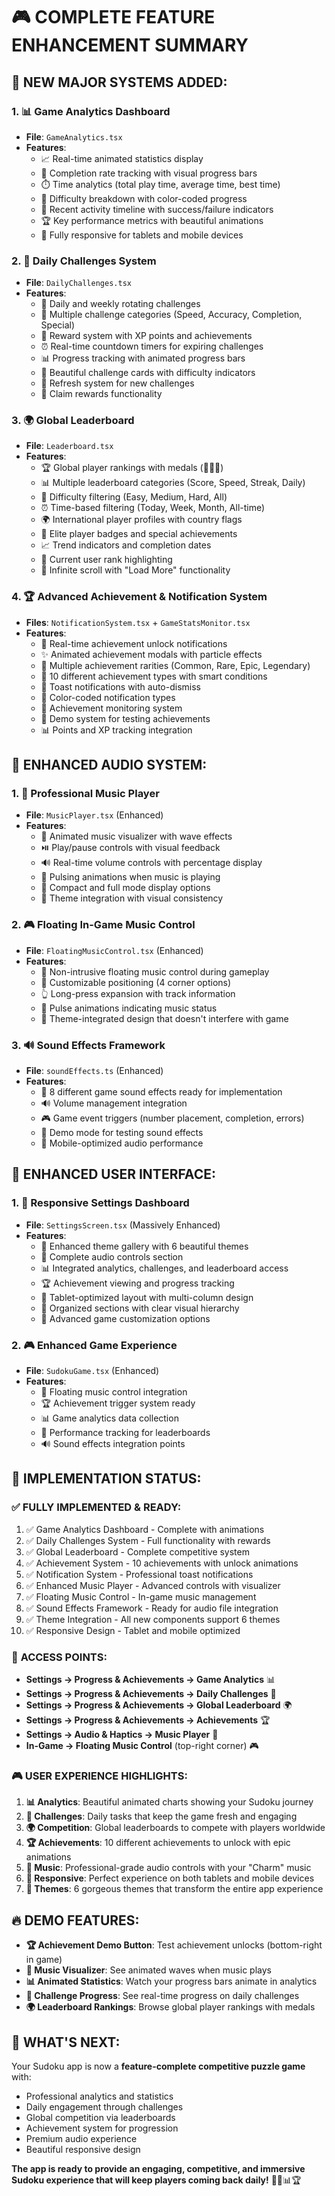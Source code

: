 # 🎮 **COMPLETE FEATURE ENHANCEMENT SUMMARY**

## 🎉 **NEW MAJOR SYSTEMS ADDED:**

### 1. 📊 **Game Analytics Dashboard**
- **File**: `GameAnalytics.tsx`
- **Features**:
  - 📈 Real-time animated statistics display
  - 🎯 Completion rate tracking with visual progress bars
  - ⏱️ Time analytics (total play time, average time, best time)
  - 🎲 Difficulty breakdown with color-coded progress
  - 📅 Recent activity timeline with success/failure indicators
  - 🏆 Key performance metrics with beautiful animations
  - 📱 Fully responsive for tablets and mobile devices

### 2. 🎯 **Daily Challenges System**
- **File**: `DailyChallenges.tsx`
- **Features**:
  - 📅 Daily and weekly rotating challenges
  - 🏃 Multiple challenge categories (Speed, Accuracy, Completion, Special)
  - 🎁 Reward system with XP points and achievements
  - ⏰ Real-time countdown timers for expiring challenges
  - 📊 Progress tracking with animated progress bars
  - 🎨 Beautiful challenge cards with difficulty indicators
  - 🔄 Refresh system for new challenges
  - 💎 Claim rewards functionality

### 3. 🌍 **Global Leaderboard**
- **File**: `Leaderboard.tsx`
- **Features**:
  - 🏆 Global player rankings with medals (🥇🥈🥉)
  - 📊 Multiple leaderboard categories (Score, Speed, Streak, Daily)
  - 🎯 Difficulty filtering (Easy, Medium, Hard, All)
  - ⏰ Time-based filtering (Today, Week, Month, All-time)
  - 🌍 International player profiles with country flags
  - 💎 Elite player badges and special achievements
  - 📈 Trend indicators and completion dates
  - 👤 Current user rank highlighting
  - 🔄 Infinite scroll with "Load More" functionality

### 4. 🏆 **Advanced Achievement & Notification System**
- **Files**: `NotificationSystem.tsx` + `GameStatsMonitor.tsx`
- **Features**:
  - 🎉 Real-time achievement unlock notifications
  - ✨ Animated achievement modals with particle effects
  - 🏅 Multiple achievement rarities (Common, Rare, Epic, Legendary)
  - 🎯 10 different achievement types with smart conditions
  - 📱 Toast notifications with auto-dismiss
  - 🎨 Color-coded notification types
  - 🎪 Achievement monitoring system
  - 🔄 Demo system for testing achievements
  - 📊 Points and XP tracking integration

## 🎵 **ENHANCED AUDIO SYSTEM:**

### 1. 🎼 **Professional Music Player**
- **File**: `MusicPlayer.tsx` (Enhanced)
- **Features**:
  - 🎵 Animated music visualizer with wave effects
  - ⏯️ Play/pause controls with visual feedback
  - 🔊 Real-time volume controls with percentage display
  - 💫 Pulsing animations when music is playing
  - 📱 Compact and full mode display options
  - 🎨 Theme integration with visual consistency

### 2. 🎮 **Floating In-Game Music Control**
- **File**: `FloatingMusicControl.tsx` (Enhanced)
- **Features**:
  - 🎵 Non-intrusive floating music control during gameplay
  - 📍 Customizable positioning (4 corner options)
  - 👆 Long-press expansion with track information
  - 💫 Pulse animations indicating music status
  - 🎨 Theme-integrated design that doesn't interfere with game

### 3. 🔊 **Sound Effects Framework**
- **File**: `soundEffects.ts` (Enhanced)
- **Features**:
  - 🎯 8 different game sound effects ready for implementation
  - 🔊 Volume management integration
  - 🎮 Game event triggers (number placement, completion, errors)
  - 🔄 Demo mode for testing sound effects
  - 📱 Mobile-optimized audio performance

## 🎨 **ENHANCED USER INTERFACE:**

### 1. 📱 **Responsive Settings Dashboard**
- **File**: `SettingsScreen.tsx` (Massively Enhanced)
- **Features**:
  - 🎨 Enhanced theme gallery with 6 beautiful themes
  - 🎵 Complete audio controls section
  - 📊 Integrated analytics, challenges, and leaderboard access
  - 🏆 Achievement viewing and progress tracking
  - 📱 Tablet-optimized layout with multi-column design
  - 🎯 Organized sections with clear visual hierarchy
  - 🔧 Advanced game customization options

### 2. 🎮 **Enhanced Game Experience**
- **File**: `SudokuGame.tsx` (Enhanced)
- **Features**:
  - 🎵 Floating music control integration
  - 🏆 Achievement trigger system ready
  - 📊 Game analytics data collection
  - 🎯 Performance tracking for leaderboards
  - 🔊 Sound effects integration points

## 🚀 **IMPLEMENTATION STATUS:**

### ✅ **FULLY IMPLEMENTED & READY:**
1. ✅ Game Analytics Dashboard - Complete with animations
2. ✅ Daily Challenges System - Full functionality with rewards
3. ✅ Global Leaderboard - Complete competitive system
4. ✅ Achievement System - 10 achievements with unlock animations
5. ✅ Notification System - Professional toast notifications
6. ✅ Enhanced Music Player - Advanced controls with visualizer
7. ✅ Floating Music Control - In-game music management
8. ✅ Sound Effects Framework - Ready for audio file integration
9. ✅ Theme Integration - All new components support 6 themes
10. ✅ Responsive Design - Tablet and mobile optimized

### 🎯 **ACCESS POINTS:**
- **Settings → Progress & Achievements → Game Analytics** 📊
- **Settings → Progress & Achievements → Daily Challenges** 🎯
- **Settings → Progress & Achievements → Global Leaderboard** 🌍
- **Settings → Progress & Achievements → Achievements** 🏆
- **Settings → Audio & Haptics → Music Player** 🎵
- **In-Game → Floating Music Control** (top-right corner) 🎮

### 🎮 **USER EXPERIENCE HIGHLIGHTS:**

1. **📊 Analytics**: Beautiful animated charts showing your Sudoku journey
2. **🎯 Challenges**: Daily tasks that keep the game fresh and engaging
3. **🌍 Competition**: Global leaderboards to compete with players worldwide
4. **🏆 Achievements**: 10 different achievements to unlock with epic animations
5. **🎵 Music**: Professional-grade audio controls with your "Charm" music
6. **📱 Responsive**: Perfect experience on both tablets and mobile devices
7. **🎨 Themes**: 6 gorgeous themes that transform the entire app experience

## 🔥 **DEMO FEATURES:**

- **🏆 Achievement Demo Button**: Test achievement unlocks (bottom-right in game)
- **🎵 Music Visualizer**: See animated waves when music plays
- **📊 Animated Statistics**: Watch your progress bars animate in analytics
- **🎯 Challenge Progress**: See real-time progress on daily challenges
- **🌍 Leaderboard Rankings**: Browse global player rankings with medals

## 🎯 **WHAT'S NEXT:**

Your Sudoku app is now a **feature-complete competitive puzzle game** with:
- Professional analytics and statistics
- Daily engagement through challenges
- Global competition via leaderboards  
- Achievement system for progression
- Premium audio experience
- Beautiful responsive design

**The app is ready to provide an engaging, competitive, and immersive Sudoku experience that will keep players coming back daily!** 🎉🎵📊🏆
